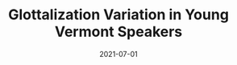 ---
title: "Glottalization Variation in Young Vermont Speakers"
collection: publications
permalink: /publication/Bellavance2021_glottalization-variation-in-young-vermont-speakers
# excerpt: 'Glottalization of /t/ has been found in an array of British English varieties (Trudgill 1974) and among a few American English varieties (Roberts 2006, Eddington and Taylor 2009, Farrington 2018). This paper expands on previous findings of /t/ glottalization in Vermont English, particularly in young speakers, by providing evidence of phonetic variation of a stigmatized variant.'
date: 2021-07-01
venue: 'U. Penn Working Papers in Linguistics'
paperurl: '/files/published_papers/Bellavance2021_glottalization-variation-in-young-vermont-speakers.pdf'
citation: 'Bellavance, S. R. (2021). Glottalization variation in young Vermont speakers. <i>Proceedings of the 44th Annual Penn Linguistics Conference, 27</i>(1). https://repository.upenn.edu/handle/20.500.14332/45327'
---